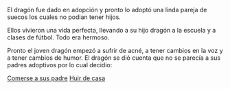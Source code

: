 El dragón fue dado en adopción y pronto lo adoptó
una linda pareja de suecos los cuales no podian tener hijos.

Ellos vivieron una vida perfecta, llevando a su hijo dragón
a la escuela y a clases de fútbol. Todo era hermoso. 

Pronto el joven dragón empezó a sufrir de acné, a tener
cambios en la voz y a tener cambios de humor. El dragón
se dió cuenta que no se parecía a sus padres adoptivos
por lo cual decidio:

[Comerse a sus padre](comerse-padre/comerse-padres.md)
[Huir de casa](huir/huir-casa.md)